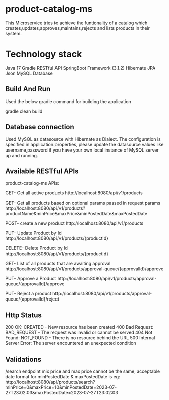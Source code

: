 # product-catalog-ms
This Microservice tries to achieve the funtionality of a catalog which creates,updates,approves,maintains,rejects and lists products in their system. 

# Technology stack

Java 17
Gradle 
RESTful API
SpringBoot Framework (3.1.2)
Hibernate
JPA
Json
MySQL Database
 
## Build And Run

Used the below gradle command for building the application

gradle clean build
 
## Database connection

Used MySQL as datasource with Hibernate as Dialect.
The configuration is specified in application.properties,
please update the datasource values like username,password
if you have your own local instance of MySQL server up and running.

## Available RESTful APIs


product-catalog-ms APIs:

GET- Get all active products
http://localhost:8080/api/v1/products

GET- Get all products based on optional params passed in request params
http://localhost:8080/api/v1/products?productName&minPrice&maxPrice&minPostedDate&maxPostedDate

POST- create a new product
http://localhost:8080/api/v1/products

PUT- Update Product by Id
http://localhost:8080/api/v1/products/{productId}

DELETE- Delete Product by Id
http://localhost:8080/api/v1/products/{productId}

GET- List of all products that are awaiting approval
http://localhost:8080/api/v1/products/approval-queue/{approvalId}/approve

PUT- Approve a Product
http://localhost:8080/api/v1/products/approval-queue/{approvalId}/approve

PUT- Reject a product
http://localhost:8080/api/v1/products/approval-queue/{approvalId}/reject


## Http Status


200 OK: CREATED - New resource has been created
400 Bad Request: BAD_REQUEST - The request was invalid or cannot be served
404 Not Found: NOT_FOUND - There is no resource behind the URL
500 Internal Server Error: The server encountered an unexpected condition
 


## Validations
/search endpoint
  mix price and max price cannot be the same,
  acceptable date format for minPostedDate & maxPostedDate is
  eg: http://localhost:8080/api/products/search?minPrice=0&maxPrice=10&minPostedDate=2023-07-27T23:02:03&maxPostedDate=2023-07-27T23:02:03
